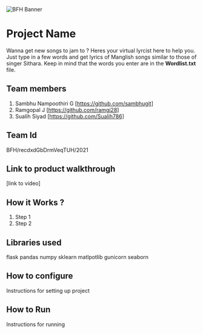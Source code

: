 ![BFH Banner](https://trello-attachments.s3.amazonaws.com/542e9c6316504d5797afbfb9/542e9c6316504d5797afbfc1/39dee8d993841943b5723510ce663233/Frame_19.png)
# Project Name
Wanna get new songs to jam to ? Heres your virtual lyrcist here to help you. Just type in a few words and get lyrics of Manglish songs similar to those of singer Sithara. Keep in mind that the words you enter are in the **Wordlist.txt** file. 
## Team members
1. Sambhu Nampoothiri G [https://github.com/sambhugit]
2. Ramgopal J [https://github.com/ramgj28]
3. Sualih Siyad [https://github.com/Sualih786]
## Team Id
BFH/recdxdGbDrmVeqTUH/2021
## Link to product walkthrough
[link to video]
## How it Works ?
1. Step 1
2. Step 2
## Libraries used
flask 
pandas 
numpy 
sklearn 
matlpotlib 
gunicorn 
seaborn 

## How to configure
Instructions for setting up project
## How to Run
Instructions for running
